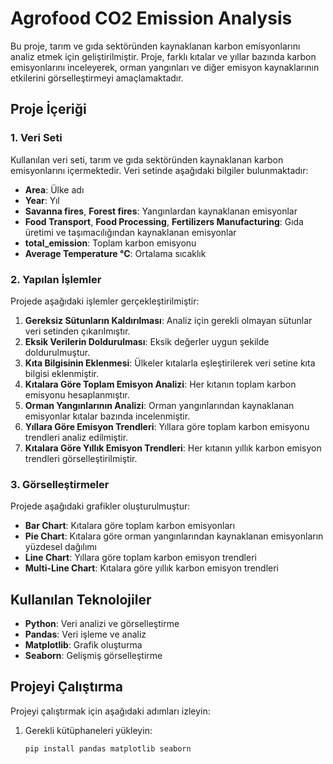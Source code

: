 # Agrofood CO2 Emission Analysis

Bu proje, tarım ve gıda sektöründen kaynaklanan karbon emisyonlarını analiz etmek için geliştirilmiştir. Proje, farklı kıtalar ve yıllar bazında karbon emisyonlarını inceleyerek, orman yangınları ve diğer emisyon kaynaklarının etkilerini görselleştirmeyi amaçlamaktadır.

## Proje İçeriği

### 1. Veri Seti
Kullanılan veri seti, tarım ve gıda sektöründen kaynaklanan karbon emisyonlarını içermektedir. Veri setinde aşağıdaki bilgiler bulunmaktadır:
- **Area**: Ülke adı
- **Year**: Yıl
- **Savanna fires**, **Forest fires**: Yangınlardan kaynaklanan emisyonlar
- **Food Transport**, **Food Processing**, **Fertilizers Manufacturing**: Gıda üretimi ve taşımacılığından kaynaklanan emisyonlar
- **total_emission**: Toplam karbon emisyonu
- **Average Temperature °C**: Ortalama sıcaklık

### 2. Yapılan İşlemler
Projede aşağıdaki işlemler gerçekleştirilmiştir:
1. **Gereksiz Sütunların Kaldırılması**: Analiz için gerekli olmayan sütunlar veri setinden çıkarılmıştır.
2. **Eksik Verilerin Doldurulması**: Eksik değerler uygun şekilde doldurulmuştur.
3. **Kıta Bilgisinin Eklenmesi**: Ülkeler kıtalarla eşleştirilerek veri setine kıta bilgisi eklenmiştir.
4. **Kıtalara Göre Toplam Emisyon Analizi**: Her kıtanın toplam karbon emisyonu hesaplanmıştır.
5. **Orman Yangınlarının Analizi**: Orman yangınlarından kaynaklanan emisyonlar kıtalar bazında incelenmiştir.
6. **Yıllara Göre Emisyon Trendleri**: Yıllara göre toplam karbon emisyonu trendleri analiz edilmiştir.
7. **Kıtalara Göre Yıllık Emisyon Trendleri**: Her kıtanın yıllık karbon emisyon trendleri görselleştirilmiştir.

### 3. Görselleştirmeler
Projede aşağıdaki grafikler oluşturulmuştur:
- **Bar Chart**: Kıtalara göre toplam karbon emisyonları
- **Pie Chart**: Kıtalara göre orman yangınlarından kaynaklanan emisyonların yüzdesel dağılımı
- **Line Chart**: Yıllara göre toplam karbon emisyon trendleri
- **Multi-Line Chart**: Kıtalara göre yıllık karbon emisyon trendleri

## Kullanılan Teknolojiler
- **Python**: Veri analizi ve görselleştirme
- **Pandas**: Veri işleme ve analiz
- **Matplotlib**: Grafik oluşturma
- **Seaborn**: Gelişmiş görselleştirme

## Projeyi Çalıştırma
Projeyi çalıştırmak için aşağıdaki adımları izleyin:
1. Gerekli kütüphaneleri yükleyin:
   ```bash
   pip install pandas matplotlib seaborn
